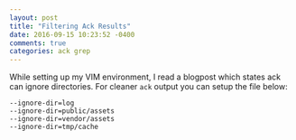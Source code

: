 ```yaml
---
layout: post
title: "Filtering Ack Results"
date: 2016-09-15 10:23:52 -0400
comments: true
categories: ack grep
---
```


While setting up my VIM environment, I read a blogpost which states ack can ignore directories. For cleaner `ack` output you can setup the file below:

```bach .ackrc
--ignore-dir=log
--ignore-dir=public/assets
--ignore-dir=vendor/assets
--ignore-dir=tmp/cache
```
